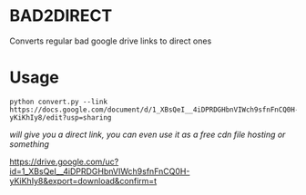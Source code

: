 # BAD2DIRECT
Converts regular bad google drive links to direct ones

# Usage
```
python convert.py --link https://docs.google.com/document/d/1_XBsQeI__4iDPRDGHbnVIWch9sfnFnCQ0H-yKiKhIy8/edit?usp=sharing
```

*will give you a direct link, you can even use it as a free cdn file hosting or something*

https://drive.google.com/uc?id=1_XBsQeI__4iDPRDGHbnVIWch9sfnFnCQ0H-yKiKhIy8&export=download&confirm=t

